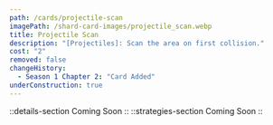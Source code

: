 ```yaml
---
path: /cards/projectile-scan
imagePath: /shard-card-images/projectile_scan.webp
title: Projectile Scan
description: "[Projectiles]: Scan the area on first collision."
cost: "2"
removed: false
changeHistory:
  - Season 1 Chapter 2: "Card Added"
underConstruction: true
---
```

::details-section
Coming Soon
::
::strategies-section
Coming Soon
::
